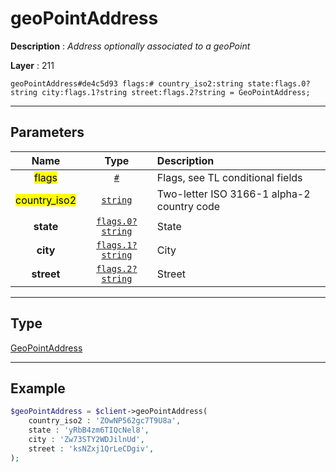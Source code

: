 # geoPointAddress

**Description** : *Address optionally associated to a geoPoint*

**Layer** : 211

```tl
geoPointAddress#de4c5d93 flags:# country_iso2:string state:flags.0?string city:flags.1?string street:flags.2?string = GeoPointAddress;
```

---

## Parameters

| Name | Type | Description |
| :---: | :---: | :--- |
| <mark>flags</mark> | [`#`](type/#) | Flags, see TL conditional fields |
| <mark>country_iso2</mark> | [`string`](type/string) | Two-letter ISO 3166-1 alpha-2 country code |
| **state** | [`flags.0?string`](type/string) | State |
| **city** | [`flags.1?string`](type/string) | City |
| **street** | [`flags.2?string`](type/string) | Street |

---

## Type

[GeoPointAddress](type/GeoPointAddress)

---

## Example

```php
$geoPointAddress = $client->geoPointAddress(
	country_iso2 : 'ZOwNP562gc7T9U8a',
	state : 'yRbB4zm6TIQcNel8',
	city : 'Zw73STY2WDJilnUd',
	street : 'ksNZxj1QrLeCDgiv',
);
```